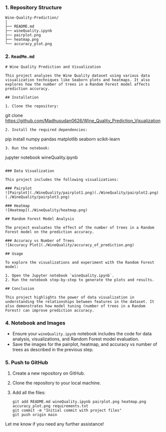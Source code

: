 ### 1. **Repository Structure**

```
Wine-Quality-Prediction/
│
├── README.md
├── wineQuality.ipynb
├── pairplot.png
├── heatmap.png
└── accuracy_plot.png
```

### 2. **`ReadMe.md`**

```
# Wine Quality Prediction and Visualization

This project analyzes the Wine Quality dataset using various data visualization techniques like Seaborn plots and heatmaps. It also explores how the number of trees in a Random Forest model affects prediction accuracy.

## Installation

1. Clone the repository:
   ```
   git clone https://github.com/Madhusudan0626/Wine_Quality_Prediction_Visualization
   ```
2. Install the required dependencies:
   ```
   pip install numpy pandas matplotlib seaborn scikit-learn
   ```
3. Run the notebook:
   ```
   jupyter notebook wineQuality.ipynb
   ```

### Data Visualization

This project includes the following visualizations:

### Pairplot
![Pairplot](./WineQuality/pairplot1.png)(./WineQuality/pairplot2.png)(./WineQuality/pairplot3.png)

### Heatmap
![Heatmap](./WineQuality/heatmap.png)

## Random Forest Model Analysis

The project evaluates the effect of the number of trees in a Random Forest model on the prediction accuracy.

### Accuracy vs Number of Trees
![Accuracy Plot](./WineQuality/accuracy_of_prediction.png)

## Usage

To explore the visualizations and experiment with the Random Forest model:

1. Open the Jupyter notebook `wineQuality.ipynb`.
2. Run the notebook step-by-step to generate the plots and results.

## Conclusion

This project highlights the power of data visualization in understanding the relationships between features in the dataset. It also demonstrates how model tuning (number of trees in a Random Forest) can improve prediction accuracy.
```

### 4. **Notebook and Images**

- Ensure your `wineQuality.ipynb` notebook includes the code for data analysis, visualizations, and Random Forest model evaluation.
- Save the images for the pairplot, heatmap, and accuracy vs number of trees as described in the previous step.

### 5. **Push to GitHub**

1. Create a new repository on GitHub.
2. Clone the repository to your local machine.
3. Add all the files:

   ```
   git add README.md wineQuality.ipynb pairplot.png heatmap.png accuracy_plot.png requirements.txt
   git commit -m "Initial commit with project files"
   git push origin main
   ```

Let me know if you need any further assistance!
